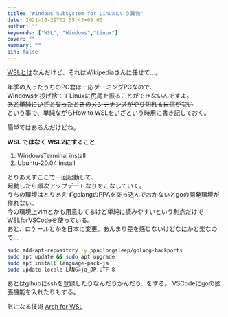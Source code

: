 ```yaml
---
title: "Windows Subsystem for Linuxという異物"
date: 2021-10-29T02:55:43+09:00
author: ""
keywords: ["WSL", "Windows","Linux"]
cover: ""
summary: ""
pin: false
---
```


[WSLとは][1]なんだけど、それはWikipediaさんに任せて…。

年季の入ったうちのPC君は一応ゲーミングPCなので、  
Windowsを投げ捨ててLinuxに尻尾を振ることができないんですよ。  
~~あと単純にいざとなったときのメンテナンスがやり切れる自信がない~~  
という事で、単純ながらHow to WSLをいざという時用に書き記しておく。
<!--more-->
簡単ではあるんだけどね。

__WSL ではなく WSL2にすること__

1. WindowsTerminal install
2. Ubuntu-20.04 install

とりあえずここで一回起動して、  
起動したら順次アップデートなりをこなしていく。  
うちの環境はとりあえずgolangのPPAを突っ込んでおかないとgoの開発環境が作れない。  
今の環境上vimとかも用意してるけど単純に読みやすいという利点だけでWSLforVSCodeを使っている。  
あと、ロケールとかを日本に変更。あんまり差を感じないけどなにかと楽なので…  

```bash
sudo add-apt-repository -y ppa:longsleep/golang-backports
sudo apt update && sudo apt upgrade
sudo apt install language-pack-ja
sudo update-locale LANG=ja_JP.UTF-8
```

あとはgihubにsshを登録したりなんだりかんだり…をする。
VSCodeにgoの拡張機能を入れたりもする。

気になる技術
[Arch for WSL](https://github.com/yuk7/ArchWSL/blob/master/i18n/README_ja.md)

[1]:https://ja.wikipedia.org/wiki/Windows_Subsystem_for_Linux